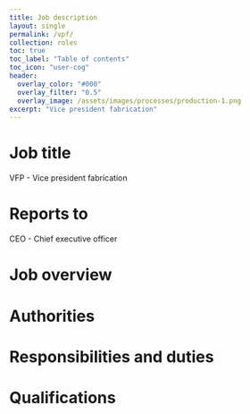 ```yaml
---
title: Job description
layout: single
permalink: /vpf/
collection: roles
toc: true
toc_label: "Table of contents"
toc_icon: "user-cog"
header:
  overlay_color: "#000"
  overlay_filter: "0.5"
  overlay_image: /assets/images/processes/production-1.png
excerpt: "Vice president fabrication"
---
```

# Job title
VFP - Vice president fabrication

# Reports to
CEO - Chief executive officer

# Job overview


# Authorities


# Responsibilities and duties


# Qualifications
